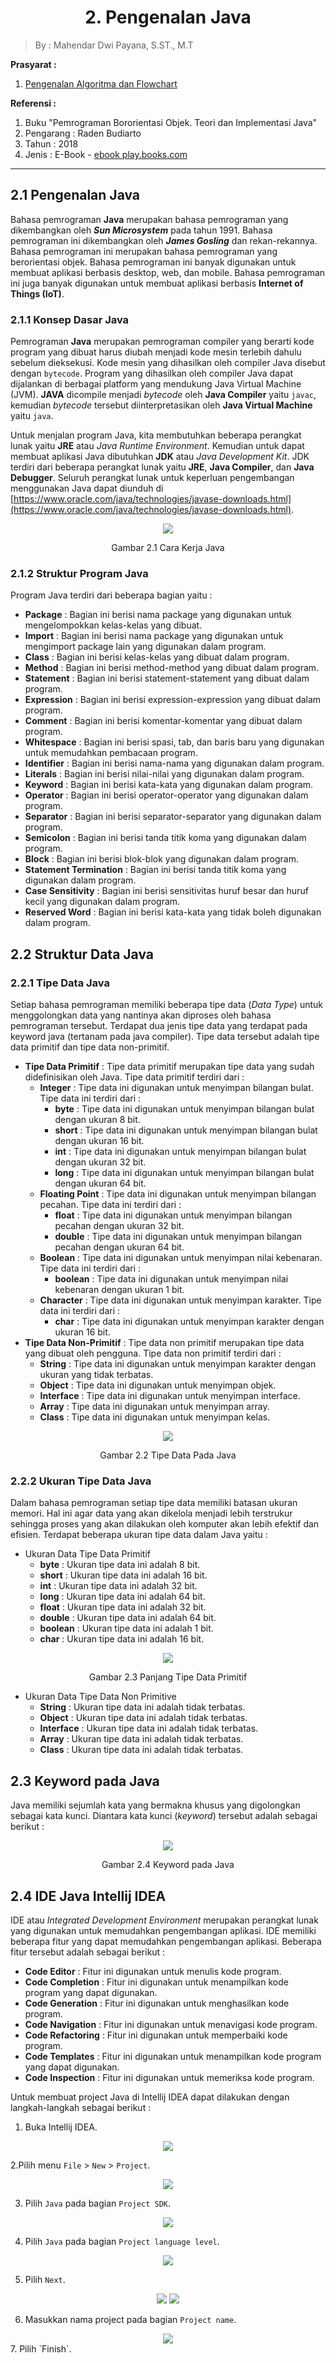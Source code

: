 <h1><center>2. Pengenalan Java</center></h1>
<style>
   .mermaid {
      background-color: opaque;
      size: 50%;
      margin: auto;
      text-align: center;
   }
</style>

> By : Mahendar Dwi Payana, S.ST., M.T

**Prasyarat :** 
1. [Pengenalan Algoritma dan Flowchart](1.%20Pengenalan%20Flowchart.md)

**Referensi :**
1. Buku "Pemrograman Bororientasi Objek. Teori dan Implementasi Java" 
2. Pengarang : Raden Budiarto
3. Tahun : 2018
4. Jenis : E-Book - [ebook play.books.com](https://play.google.com/books/reader?id=o_kdEAAAQBAJ&pg=GBS.PR8)

---

## 2.1 Pengenalan Java
Bahasa pemrograman **Java** merupakan bahasa pemrograman yang dikembangkan oleh ***Sun Microsystem*** pada tahun 1991. Bahasa pemrograman ini dikembangkan oleh ***James Gosling*** dan rekan-rekannya. Bahasa pemrograman ini merupakan bahasa pemrograman yang berorientasi objek. Bahasa pemrograman ini banyak digunakan untuk membuat aplikasi berbasis desktop, web, dan mobile. Bahasa pemrograman ini juga banyak digunakan untuk membuat aplikasi berbasis **Internet of Things (IoT)**.

### 2.1.1 Konsep Dasar Java
Pemrograman **Java** merupakan pemrograman compiler yang berarti kode program yang dibuat harus diubah menjadi kode mesin terlebih dahulu sebelum dieksekusi. Kode mesin yang dihasilkan oleh compiler Java disebut dengan `bytecode`. Program yang dihasilkan oleh compiler Java dapat dijalankan di berbagai platform yang mendukung Java Virtual Machine (JVM). **JAVA** dicompile menjadi *bytecode* oleh **Java Compiler** yaitu `javac`, kemudian *bytecode* tersebut diinterpretasikan oleh **Java Virtual Machine** yaitu `java`.

Untuk menjalan program Java, kita membutuhkan beberapa perangkat lunak yaitu **JRE** atau *Java Runtime Environment*. Kemudian untuk dapat membuat aplikasi Java dibutuhkan **JDK** atau *Java Development Kit*. JDK terdiri dari beberapa perangkat lunak yaitu **JRE**, **Java Compiler**, dan **Java Debugger**. Seluruh perangkat lunak untuk keperluan pengembangan menggunakan Java dapat diunduh di [https://www.oracle.com/java/technologies/javase-downloads.html](https://www.oracle.com/java/technologies/javase-downloads.html).

<center>
<img src="img/2.1-Cara%20Kerja%20Java.png">
<p>Gambar 2.1 Cara Kerja Java</p>
</center>

### 2.1.2 Struktur Program Java
Program Java terdiri dari beberapa bagian yaitu :
- **Package** : Bagian ini berisi nama package yang digunakan untuk mengelompokkan kelas-kelas yang dibuat.
- **Import** : Bagian ini berisi nama package yang digunakan untuk mengimport package lain yang digunakan dalam program.
- **Class** : Bagian ini berisi kelas-kelas yang dibuat dalam program.
- **Method** : Bagian ini berisi method-method yang dibuat dalam program.
- **Statement** : Bagian ini berisi statement-statement yang dibuat dalam program.
- **Expression** : Bagian ini berisi expression-expression yang dibuat dalam program.
- **Comment** : Bagian ini berisi komentar-komentar yang dibuat dalam program.
- **Whitespace** : Bagian ini berisi spasi, tab, dan baris baru yang digunakan untuk memudahkan pembacaan program.
- **Identifier** : Bagian ini berisi nama-nama yang digunakan dalam program.
- **Literals** : Bagian ini berisi nilai-nilai yang digunakan dalam program.
- **Keyword** : Bagian ini berisi kata-kata yang digunakan dalam program.
- **Operator** : Bagian ini berisi operator-operator yang digunakan dalam program.
- **Separator** : Bagian ini berisi separator-separator yang digunakan dalam program.
- **Semicolon** : Bagian ini berisi tanda titik koma yang digunakan dalam program.
- **Block** : Bagian ini berisi blok-blok yang digunakan dalam program.
- **Statement Termination** : Bagian ini berisi tanda titik koma yang digunakan dalam program.
- **Case Sensitivity** : Bagian ini berisi sensitivitas huruf besar dan huruf kecil yang digunakan dalam program.
- **Reserved Word** : Bagian ini berisi kata-kata yang tidak boleh digunakan dalam program.

## 2.2 Struktur Data Java

### 2.2.1 Tipe Data Java
Setiap bahasa pemrograman memiliki beberapa tipe data (*Data Type*) untuk menggolongkan data yang nantinya akan diproses oleh bahasa pemrograman tersebut. Terdapat dua jenis tipe data yang terdapat pada keyword java (tertanam pada java compiler). Tipe data tersebut adalah tipe data primitif dan tipe data non-primitif. 
- **Tipe Data Primitif** : Tipe data primitif merupakan tipe data yang sudah didefinisikan oleh Java. Tipe data primitif terdiri dari :
   - **Integer** : Tipe data ini digunakan untuk menyimpan bilangan bulat. Tipe data ini terdiri dari :
      - **byte** : Tipe data ini digunakan untuk menyimpan bilangan bulat dengan ukuran 8 bit.
      - **short** : Tipe data ini digunakan untuk menyimpan bilangan bulat dengan ukuran 16 bit.
      - **int** : Tipe data ini digunakan untuk menyimpan bilangan bulat dengan ukuran 32 bit.
      - **long** : Tipe data ini digunakan untuk menyimpan bilangan bulat dengan ukuran 64 bit.
   - **Floating Point** : Tipe data ini digunakan untuk menyimpan bilangan pecahan. Tipe data ini terdiri dari :
      - **float** : Tipe data ini digunakan untuk menyimpan bilangan pecahan dengan ukuran 32 bit.
      - **double** : Tipe data ini digunakan untuk menyimpan bilangan pecahan dengan ukuran 64 bit.
   - **Boolean** : Tipe data ini digunakan untuk menyimpan nilai kebenaran. Tipe data ini terdiri dari :
      - **boolean** : Tipe data ini digunakan untuk menyimpan nilai kebenaran dengan ukuran 1 bit.
   - **Character** : Tipe data ini digunakan untuk menyimpan karakter. Tipe data ini terdiri dari :
      - **char** : Tipe data ini digunakan untuk menyimpan karakter dengan ukuran 16 bit.
- **Tipe Data Non-Primitif** : Tipe data non primitif merupakan tipe data yang dibuat oleh pengguna. Tipe data non primitif terdiri dari :
  - **String** : Tipe data ini digunakan untuk menyimpan karakter dengan ukuran yang tidak terbatas.
  - **Object** : Tipe data ini digunakan untuk menyimpan objek.
  - **Interface** : Tipe data ini digunakan untuk menyimpan interface.
  - **Array** : Tipe data ini digunakan untuk menyimpan array.
  - **Class** : Tipe data ini digunakan untuk menyimpan kelas.

<center>
<img src="img/2.2%20Tipe%20Data%20Java.png">
<p>Gambar 2.2 Tipe Data Pada Java</p>
</center>

### 2.2.2 Ukuran Tipe Data Java
Dalam bahasa pemrograman setiap tipe data memiliki batasan ukuran memori. Hal ini agar data yang akan dikelola menjadi lebih terstrukur sehingga proses yang akan dilakukan oleh komputer akan lebih efektif dan efisien. 
Terdapat beberapa ukuran tipe data dalam Java yaitu :
- Ukuran Data Tipe Data Primitif
   - **byte** : Ukuran tipe data ini adalah 8 bit.
   - **short** : Ukuran tipe data ini adalah 16 bit.
   - **int** : Ukuran tipe data ini adalah 32 bit.
   - **long** : Ukuran tipe data ini adalah 64 bit.
   - **float** : Ukuran tipe data ini adalah 32 bit.
   - **double** : Ukuran tipe data ini adalah 64 bit.
   - **boolean** : Ukuran tipe data ini adalah 1 bit.
   - **char** : Ukuran tipe data ini adalah 16 bit.
<center>
<img src="img/2.3%20Panjang%20Data%20Primitif.png">
<p>Gambar 2.3 Panjang Tipe Data Primitif</p>
</center>

- Ukuran Data Tipe Data Non Primitive
   - **String** : Ukuran tipe data ini adalah tidak terbatas.
   - **Object** : Ukuran tipe data ini adalah tidak terbatas.
   - **Interface** : Ukuran tipe data ini adalah tidak terbatas.
   - **Array** : Ukuran tipe data ini adalah tidak terbatas.
   - **Class** : Ukuran tipe data ini adalah tidak terbatas.

## 2.3 Keyword pada Java
Java memiliki sejumlah kata yang bermakna khusus yang digolongkan sebagai kata kunci. Diantara kata kunci (*keyword*) tersebut adalah sebagai berikut :
<center>
<img src="img/2.4%20keyword.png">
<p>Gambar 2.4 Keyword pada Java</p>
</center>

## 2.4 IDE Java Intellij IDEA
IDE atau *Integrated Development Environment* merupakan perangkat lunak yang digunakan untuk memudahkan pengembangan aplikasi. IDE memiliki beberapa fitur yang dapat memudahkan pengembangan aplikasi. Beberapa fitur tersebut adalah sebagai berikut :
- **Code Editor** : Fitur ini digunakan untuk menulis kode program.
- **Code Completion** : Fitur ini digunakan untuk menampilkan kode program yang dapat digunakan.
- **Code Generation** : Fitur ini digunakan untuk menghasilkan kode program.
- **Code Navigation** : Fitur ini digunakan untuk menavigasi kode program.
- **Code Refactoring** : Fitur ini digunakan untuk memperbaiki kode program.
- **Code Templates** : Fitur ini digunakan untuk menampilkan kode program yang dapat digunakan.
- **Code Inspection** : Fitur ini digunakan untuk memeriksa kode program.

Untuk membuat project Java di Intellij IDEA dapat dilakukan dengan langkah-langkah sebagai berikut :
1. Buka Intellij IDEA.
<center>
<img src="https://alhasanmusthafa.files.wordpress.com/2018/10/asdfgh.png?w=616&h=387"></img>
</center>

2.Pilih menu `File` > `New` > `Project`.
<center>
<img src="https://alhasanmusthafa.files.wordpress.com/2018/10/poiuyt.png?w=616&h=457"></img>
</center>

3. Pilih `Java` pada bagian `Project SDK`.
<center>
<img src="https://alhasanmusthafa.files.wordpress.com/2018/10/mnbvc.png?w=616&h=570"></img>
</center>

4. Pilih `Java` pada bagian `Project language level`.
<center>
<img src="https://alhasanmusthafa.files.wordpress.com/2018/10/gfds.png?w=616&h=570"></img>
</center>

5. Pilih `Next`.
<center>
<img src="https://alhasanmusthafa.files.wordpress.com/2018/10/dfgreddddc.png?w=616&h=576"></img>
<img src="https://alhasanmusthafa.files.wordpress.com/2018/10/ytre-2.png?w=616&h=569">
</center>

6. Masukkan nama project pada bagian `Project name`.
<center>
<img src="https://alhasanmusthafa.files.wordpress.com/2018/10/jhgfds.png?w=616&h=567"></img>
</center>
7. Pilih `Finish`.



